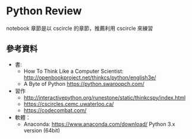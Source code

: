 # Python Review
notebook 章節是以 cscircle 的章節，推薦利用 cscircle 來練習
 
## 參考資料
* 書: 
    * How To Think Like a Computer Scientist: http://openbookproject.net/thinkcs/python/english3e/
    * A Byte of Python https://python.swaroopch.com/
* 習作
    * http://interactivepython.org/runestone/static/thinkcspy/index.html
    * https://cscircles.cemc.uwaterloo.ca/
    * https://codecombat.com/
* 軟體： 
    * Anaconda: https://www.anaconda.com/download/  Python 3.x version (64bit)
